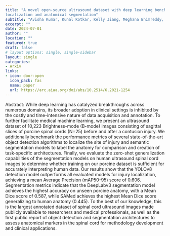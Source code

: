 ```yaml
---
title: "A novel open-source ultrasound dataset with deep learning benchmarks for spinal cord injury
localization and anatomical segmentation"
subtitle: "Avisha Kumar, Kunal Kotkar, Kelly Jiang, Meghana Bhimreddy, Daniel Davidar, Carly Weber-Levine, Siddharth Krishnan, Max Kerensky, Ruixing Liang, Kelley K. Leadingham, Denis Routkevitch, Andrew Hersh, Kimberly Ashayeri, Ian Suk, Jennifer Son, Nicholas Theodore, Nitish Thakor, and Amir Manbachi"
excerpt: ""
date: 2024-07-01
author: ""
location: ""
featured: true
draft: false
# layout options: single, single-sidebar
layout: single
categories:
- Arxiv
links:
- icon: door-open
  icon_pack: fas
  name: paper
  url: https://arc.aiaa.org/doi/abs/10.2514/6.2021-1254
---
```

Abstract: While deep learning has catalyzed breakthroughs across numerous domains, its broader adoption in clinical settings is inhibited by the costly and time-intensive nature of data acquisition and annotation. To further facilitate medical machine learning, we present an ultrasound dataset of 10,223 Brightness-mode (B-mode) images consisting of sagittal slices of porcine spinal cords (N=25) before and after a contusion injury. We additionally benchmark the performance metrics of several state-of-the-art object detection algorithms to localize the site of injury and semantic segmentation models to label the anatomy for comparison and creation of task-specific architectures. Finally, we evaluate the zero-shot generalization capabilities of the segmentation models on human ultrasound spinal cord images to determine whether training on our porcine dataset is sufficient for accurately interpreting human data. Our results show that the YOLOv8 detection model outperforms all evaluated models for injury localization, achieving a mean Average Precision (mAP50-95) score of 0.606. Segmentation metrics indicate that the DeepLabv3 segmentation model achieves the highest accuracy on unseen porcine anatomy, with a Mean Dice score of 0.587, while SAMed achieves the highest Mean Dice score generalizing to human anatomy (0.445). To the best of our knowledge, this is the largest annotated dataset of spinal cord ultrasound images made publicly available to researchers and medical professionals, as well as the first public report of object detection and segmentation architectures to assess anatomical markers in the spinal cord for methodology development and clinical applications. 